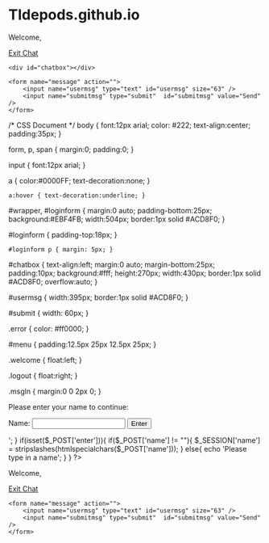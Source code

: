 # TIdepods.github.io
<!DOCTYPE html PUBLIC "-//W3C//DTD XHTML 1.0 Transitional//EN" "http://www.w3.org/TR/xhtml1/DTD/xhtml1-transitional.dtd">
<html xmlns="http://www.w3.org/1999/xhtml">
<head>
<title>Chat - Customer Module</title>
<link type="text/css" rel="stylesheet" href="style.css" />
</head>
 
<div id="wrapper">
    <div id="menu">
        <p class="welcome">Welcome, <b></b></p>
        <p class="logout"><a id="exit" href="#">Exit Chat</a></p>
        <div style="clear:both"></div>
    </div>
     
    <div id="chatbox"></div>
     
    <form name="message" action="">
        <input name="usermsg" type="text" id="usermsg" size="63" />
        <input name="submitmsg" type="submit"  id="submitmsg" value="Send" />
    </form>
</div>
<script type="text/javascript" src="http://ajax.googleapis.com/ajax/libs/jquery/1.3/jquery.min.js"></script>
<script type="text/javascript">
// jQuery Document
$(document).ready(function(){
 
});
</script>
</body>
</html>


/* CSS Document */
body {
    font:12px arial;
    color: #222;
    text-align:center;
    padding:35px; }
  
form, p, span {
    margin:0;
    padding:0; }
  
input { font:12px arial; }
  
a {
    color:#0000FF;
    text-decoration:none; }
  
    a:hover { text-decoration:underline; }
  
#wrapper, #loginform {
    margin:0 auto;
    padding-bottom:25px;
    background:#EBF4FB;
    width:504px;
    border:1px solid #ACD8F0; }
  
#loginform { padding-top:18px; }
  
    #loginform p { margin: 5px; }
  
#chatbox {
    text-align:left;
    margin:0 auto;
    margin-bottom:25px;
    padding:10px;
    background:#fff;
    height:270px;
    width:430px;
    border:1px solid #ACD8F0;
    overflow:auto; }
  
#usermsg {
    width:395px;
    border:1px solid #ACD8F0; }
  
#submit { width: 60px; }
  
.error { color: #ff0000; }
  
#menu { padding:12.5px 25px 12.5px 25px; }
  
.welcome { float:left; }
  
.logout { float:right; }
  
.msgln { margin:0 0 2px 0; }


<?
session_start();
 
function loginForm(){
    echo'
    <div id="loginform">
    <form action="index.php" method="post">
        <p>Please enter your name to continue:</p>
        <label for="name">Name:</label>
        <input type="text" name="name" id="name" />
        <input type="submit" name="enter" id="enter" value="Enter" />
    </form>
    </div>
    ';
}
 
if(isset($_POST['enter'])){
    if($_POST['name'] != ""){
        $_SESSION['name'] = stripslashes(htmlspecialchars($_POST['name']));
    }
    else{
        echo '<span class="error">Please type in a name</span>';
    }
}
?>

<?php
if(!isset($_SESSION['name'])){
    loginForm();
}
else{
?>
<div id="wrapper">
    <div id="menu">
        <p class="welcome">Welcome, <b><?php echo $_SESSION['name']; ?></b></p>
        <p class="logout"><a id="exit" href="#">Exit Chat</a></p>
        <div style="clear:both"></div>
    </div>    
    <div id="chatbox"></div>
     
    <form name="message" action="">
        <input name="usermsg" type="text" id="usermsg" size="63" />
        <input name="submitmsg" type="submit"  id="submitmsg" value="Send" />
    </form>
</div>
<script type="text/javascript" src="http://ajax.googleapis.com/ajax/libs/jquery/1.3/jquery.min.js"></script>
<script type="text/javascript">
// jQuery Document
$(document).ready(function(){
});
</script>
<?php
}
?>

